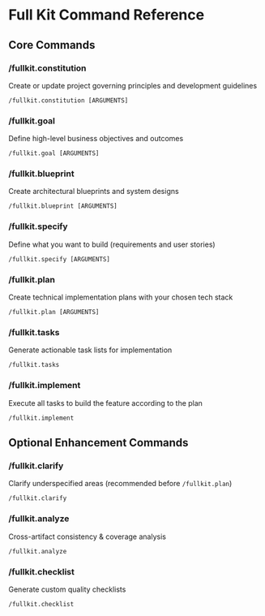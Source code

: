 # Full Kit Command Reference

## Core Commands

### /fullkit.constitution
Create or update project governing principles and development guidelines
```
/fullkit.constitution [ARGUMENTS]
```

### /fullkit.goal
Define high-level business objectives and outcomes
```
/fullkit.goal [ARGUMENTS]
```

### /fullkit.blueprint
Create architectural blueprints and system designs
```
/fullkit.blueprint [ARGUMENTS]
```

### /fullkit.specify
Define what you want to build (requirements and user stories)
```
/fullkit.specify [ARGUMENTS]
```

### /fullkit.plan
Create technical implementation plans with your chosen tech stack
```
/fullkit.plan [ARGUMENTS]
```

### /fullkit.tasks
Generate actionable task lists for implementation
```
/fullkit.tasks
```

### /fullkit.implement
Execute all tasks to build the feature according to the plan
```
/fullkit.implement
```

## Optional Enhancement Commands

### /fullkit.clarify
Clarify underspecified areas (recommended before `/fullkit.plan`)
```
/fullkit.clarify
```

### /fullkit.analyze
Cross-artifact consistency & coverage analysis
```
/fullkit.analyze
```

### /fullkit.checklist
Generate custom quality checklists
```
/fullkit.checklist
```